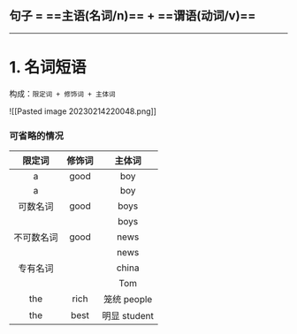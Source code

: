 ## 句子  = ==主语(名词/n)== + ==谓语(动词/v)==
***
# 1. 名词短语
构成：`限定词 + 修饰词 + 主体词`

![[Pasted image 20230214220048.png]]

### 可省略的情况
|   限定词   | 修饰词 |    主体词    |
|:----------:|:------:|:------------:|
|     a      |  good  |     boy      |
|     a      |        |     boy      |
|  可数名词   |  good  |     boys     |
|            |        |     boys     |
| 不可数名词  |  good  |     news     |
|            |        |     news     |
|  专有名词   |        |    china     |
|            |        |     Tom      |
|    the     |  rich  | 笼统 people  |
|    the     |  best  | 明显 student | 
